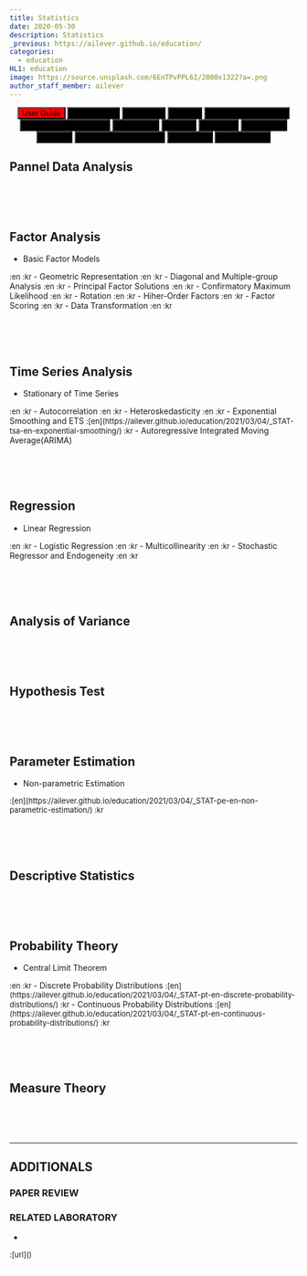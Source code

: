 ```yaml
---
title: Statistics
date: 2020-05-30
description: Statistics
_previous: https://ailever.github.io/education/
categories:
  - education
HL1: education
image: https://source.unsplash.com/6EnTPvPPL6I/2000x1322?a=.png
author_staff_member: ailever
---
```


<div align="center" class="top_btn_box">
    <button class="top_btn" type="button" style="background-color:red;" onclick="location.href='https://ailever.github.io/user%20guide/2021/02/25/User-Guide/'">User Guide</button>
  <button class="top_btn" type="button" style="background-color:black;" onclick="location.href='https://ailever.github.io/education/2020/05/30/Mathematics'">Mathematics</button>
  <button class="top_btn" type="button" style="background-color:black;" onclick="location.href='https://ailever.github.io/education/2020/05/30/Chemistry'">Chemistry</button>
  <button class="top_btn" type="button" style="background-color:black;" onclick="location.href='https://ailever.github.io/education/2020/05/30/Biology'">Biology</button>
  <button class="top_btn" type="button" style="background-color:black;" onclick="location.href='https://ailever.github.io/education/2020/05/30/Computer-Engineering'">Computer Engineering</button>
  <button class="top_btn" type="button" style="background-color:black;" onclick="location.href='https://ailever.github.io/education/2020/05/30/Mechanical-Engineering'">Mechanical Engineering</button>
  <button class="top_btn" type="button" style="background-color:black;" onclick="location.href='https://ailever.github.io/education/2020/05/30/Electronics'">Electronics</button>
  <button class="top_btn" type="button" style="background-color:black;" onclick="location.href='https://ailever.github.io/education/2020/05/30/Physics'">Physics</button>
  <button class="top_btn" type="button" style="background-color:black;" onclick="location.href='https://ailever.github.io/education/2020/05/30/Statistics'">Statistics</button>
  <button class="top_btn" type="button" style="background-color:black;" onclick="location.href='https://ailever.github.io/education/2020/05/30/Economics'">Economics</button>
  <button class="top_btn" type="button" style="background-color:black;" onclick="location.href='https://ailever.github.io/education/2020/05/30/Finance'">Finance</button>    
  <button class="top_btn" type="button" style="background-color:black;" onclick="location.href='https://ailever.github.io/education/2020/05/30/Business-Administration'">Business Administration</button>
  <button class="top_btn" type="button" style="background-color:black;" onclick="location.href='https://ailever.github.io/education/2020/05/30/Astronomy'">Astronomy</button>  
  <button class="top_btn" type="button" style="background-color:black;" onclick="location.href='https://ailever.github.io/education/2020/05/30/Art-and-Music'">Art and Music</button>  
</div>

## Pannel Data Analysis

<br><br><br>
## Factor Analysis
- Basic Factor Models
<span style="font-size:small;">
  :en
  :kr
</span>
- Geometric Representation
<span style="font-size:small;">
  :en
  :kr
</span>
- Diagonal and Multiple-group Analysis
<span style="font-size:small;">
  :en
  :kr
</span>
- Principal Factor Solutions
<span style="font-size:small;">
  :en
  :kr
</span>
- Confirmatory Maximum Likelihood
<span style="font-size:small;">
  :en
  :kr
</span>
- Rotation
<span style="font-size:small;">
  :en
  :kr
</span>
- Hiher-Order Factors
<span style="font-size:small;">
  :en
  :kr
</span>
- Factor Scoring
<span style="font-size:small;">
  :en
  :kr
</span>
- Data Transformation
<span style="font-size:small;">
  :en
  :kr
</span>


<br><br><br>
## Time Series Analysis
- Stationary of Time Series
<span style="font-size:small;">
  :en
  :kr
</span>
- Autocorrelation
<span style="font-size:small;">
  :en
  :kr
</span>
- Heteroskedasticity
<span style="font-size:small;">
  :en
  :kr
</span>
- Exponential Smoothing and ETS
<span style="font-size:small;">
  :[en](https://ailever.github.io/education/2021/03/04/_STAT-tsa-en-exponential-smoothing/)
  :kr
</span>
- Autoregressive Integrated Moving Average(ARIMA)

<br><br><br>
## Regression
- Linear Regression
<span style="font-size:small;">
  :en
  :kr
</span>
- Logistic Regression
<span style="font-size:small;">
  :en
  :kr
</span>
- Multicollinearity
<span style="font-size:small;">
  :en
  :kr
</span>
- Stochastic Regressor and Endogeneity
<span style="font-size:small;">
  :en
  :kr
</span>


<br><br><br>
## Analysis of Variance

<br><br><br>
## Hypothesis Test

<br><br><br>
## Parameter Estimation
- Non-parametric Estimation
<span style="font-size:small;">
  :[en](https://ailever.github.io/education/2021/03/04/_STAT-pe-en-non-parametric-estimation/)
  :kr
</span>

<br><br><br>
## Descriptive Statistics

<br><br><br>
## Probability Theory
- Central Limit Theorem
<span style="font-size:small;">
  :en
  :kr
</span>
- Discrete Probability Distributions
<span style="font-size:small;">
  :[en](https://ailever.github.io/education/2021/03/04/_STAT-pt-en-discrete-probability-distributions/)
  :kr
</span>
- Continuous Probability Distributions
<span style="font-size:small;">
  :[en](https://ailever.github.io/education/2021/03/04/_STAT-pt-en-continuous-probability-distributions/)
  :kr
</span>

<br><br><br>
## Measure Theory


<br><br><br>

--- 

## ADDITIONALS
### PAPER REVIEW
### RELATED LABORATORY
-
<span style="font-size:small;">
  :[url]()
</span>

<div align="center" class="bottom_btn_box">
  <span class="bottom_btn"><a href="https://github.com/ailever/ailever.github.io/blob/master/_posts/education/2020-05-30-Statistics.md" target="_blank" style="color:white">Edit</a></span>
  <span class="bottom_btn"><a href="https://github.com/ailever/ailever.github.io/new/master/_posts/education" target="_blank" style="color:white">New</a></span>
  <span class="bottom_btn"><a href="https://raw.githubusercontent.com/ailever/ailever.github.io/master/_posts/education/_defaults_STAT.md" target="_blank" style="color:white">Format</a></span>  
</div>

